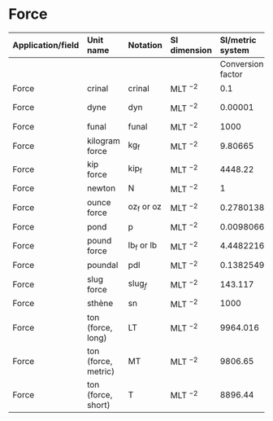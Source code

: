 # Force

| Application/field | Unit name | Notation | SI dimension | SI/metric system |  | English/US system |  |
| :--- | :--- | :--- | :--- | :--- | :--- | :--- | :--- |
|  |  |  |  | Conversion factor | Unit | Conversion factor | Unit |
| Force | crinal | crinal | MLT ${ }^{-2}$ | 0.1 | N | 0.022481 | $\mathrm{lb}_{\mathrm{f}}$ |
| Force | dyne | dyn | MLT ${ }^{-2}$ | 0.00001 | N | 2.2481 E -06 | $\mathrm{lb}_{\mathrm{f}}$ |
| Force | funal | funal | MLT ${ }^{-2}$ | 1000 | N | 224.81 | $\mathrm{lb}_{\mathrm{f}}$ |
| Force | kilogram force | $\mathrm{kg}_{\mathrm{f}}$ | MLT ${ }^{-2}$ | 9.80665 | N | 2.2046 | $\mathrm{lb}_{\mathrm{f}}$ |
| Force | kip force | $\operatorname{kip}_{\mathrm{f}}$ | MLT ${ }^{-2}$ | 4448.22 | N | 1000.0 | $\mathrm{lb}_{\mathrm{f}}$ |
| Force | newton | N | MLT ${ }^{-2}$ | 1 | N | 0.22481 | $\mathrm{lb}_{\mathrm{f}}$ |
| Force | ounce force | $\mathrm{oz}_{\mathrm{f}}$ or oz | MLT ${ }^{-2}$ | 0.27801385 | N | 0.062500 | $\mathrm{lb}_{\mathrm{f}}$ |
| Force | pond | p | MLT ${ }^{-2}$ | 0.0098066 | N | 0.0022046 | $\mathrm{lb}_{\mathrm{f}}$ |
| Force | pound force | $\mathrm{lb}_{\mathrm{f}}$ or lb | MLT ${ }^{-2}$ | 4.4482216 | N | 1.0000 | $\mathrm{lb}_{\mathrm{f}}$ |
| Force | poundal | pdl | MLT ${ }^{-2}$ | 0.13825495 | N | 0.031081 | $\mathrm{lb}_{\mathrm{f}}$ |
| Force | slug force | $\operatorname{slug}_{f}$ | MLT ${ }^{-2}$ | 143.117 | N | 32.174 | $\mathrm{lb}_{\mathrm{f}}$ |
| Force | sthène | sn | MLT ${ }^{-2}$ | 1000 | N | 224.81 | $\mathrm{lb}_{\mathrm{f}}$ |
| Force | ton (force, long) | LT | MLT ${ }^{-2}$ | 9964.016 | N | 2240.0 | $\mathrm{lb}_{\mathrm{f}}$ |
| Force | ton (force, metric) | MT | MLT ${ }^{-2}$ | 9806.65 | N | 2204.6 | $\mathrm{lb}_{\mathrm{f}}$ |
| Force | ton (force, short) | T | MLT ${ }^{-2}$ | 8896.44 | N | 2000.0 | $\mathrm{lb}_{\mathrm{f}}$ |
